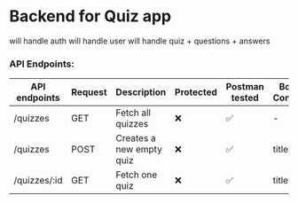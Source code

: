 # Backend for Quiz app

will handle auth
will handle user
will handle quiz + questions + answers

### API Endpoints:

| API endpoints | Request | Description              | Protected | Postman tested | Body Content |
| ------------- | ------- | ------------------------ | --------- | -------------- | ------------ |
| /quizzes      | GET     | Fetch all quizzes        | ❌        | ✅             | -            |
| /quizzes      | POST    | Creates a new empty quiz | ❌        | ✅             | title        |
| /quizzes/:id  | GET     | Fetch one quiz           | ❌        | ✅             | title        |
